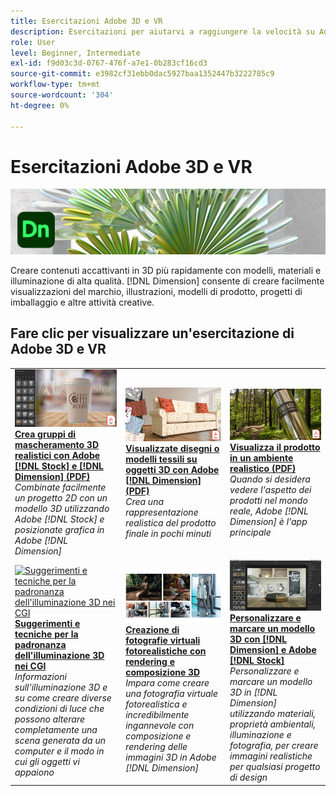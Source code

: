 ```yaml
---
title: Esercitazioni Adobe 3D e VR
description: Esercitazioni per aiutarvi a raggiungere la velocità su Adobe 3D e VR
role: User
level: Beginner, Intermediate
exl-id: f9d03c3d-0767-476f-a7e1-0b283cf16cd3
source-git-commit: e3982cf31ebb0dac5927baa1352447b3222785c9
workflow-type: tm+mt
source-wordcount: '304'
ht-degree: 0%

---
```


# Esercitazioni Adobe 3D e VR

![Immagine creativa Cloud Hero](../assets/Dimenio.jpg)

Creare contenuti accattivanti in 3D più rapidamente con modelli, materiali e illuminazione di alta qualità. [!DNL Dimension] consente di creare facilmente visualizzazioni del marchio, illustrazioni, modelli di prodotto, progetti di imballaggio e altre attività creative.

## Fare clic per visualizzare un&#39;esercitazione di Adobe 3D e VR

<table>
<tr>
 <td>
   <a href="assets/CreateRealistic3DMockupswithAdobeStockandDimension.pdf">
      <img alt="Crea gruppi di mascheramento 3D realistici con Adobe [!DNL Stock] e [!DNL Dimension]" src="assets/CreateRealistic3DMockupswithAdobeStockandDimension.jpg" />
   </a>
    <div>
   <a href="assets/CreateRealistic3DMockupswithAdobeStockandDimension.pdf"><strong>Crea gruppi di mascheramento 3D realistici con Adobe [!DNL Stock] e [!DNL Dimension] (PDF)</strong></a>
    </div>
    <em>Combinate facilmente un progetto 2D con un modello 3D utilizzando Adobe [!DNL Stock] e posizionate grafica in Adobe [!DNL Dimension]</em>
    <br>
  </td>
  <td>
   <a href="assets/VisualizeTextileDesignsorPatternson3DObjectswithAdobeDimension.pdf">
      <img alt="Visualizzate disegni o modelli tessili su oggetti 3D con Adobe [!DNL Dimension]" src="assets/VisualizeTextileDesignsorPatternson3DObjectswithAdobeDimension.jpg" />
   </a>
    <div>
   <a href="assets/VisualizeTextileDesignsorPatternson3DObjectswithAdobeDimension.pdf"><strong>Visualizzate disegni o modelli tessili su oggetti 3D con Adobe [!DNL Dimension] (PDF)</strong></a>
    </div>
    <em>Crea una rappresentazione realistica del prodotto finale in pochi minuti</em>
    <br>
  </td>
  <td>
   <a href="../cce/assets/VisualizeyourProductinaRealisticEnvironment.pdf">
      <img alt="Visualizza il prodotto in un ambiente realistico" src="assets/VisualizeyourProductinaRealisticEnvironment.jpg" />
   </a>
    <div>
   <a href="../cce/assets/VisualizeyourProductinaRealisticEnvironment.pdf"><strong>Visualizza il prodotto in un ambiente realistico (PDF)</strong></a>
    </div>
    <em>Quando si desidera vedere l'aspetto dei prodotti nel mondo reale, Adobe [!DNL Dimension] è l'app principale</em>
    <br>
  </td>
</tr>
   <tr>
 <td>
   <a href="mastering3dlighting.md">
      <img alt="Suggerimenti e tecniche per la padronanza dell'illuminazione 3D nei CGI" src="assets/Mastering3dlighting_1.gif" />
   </a>
    <div>
   <a href="mastering3dlighting.md"><strong>Suggerimenti e tecniche per la padronanza dell'illuminazione 3D nei CGI</strong></a>
    </div>
    <em>Informazioni sull'illuminazione 3D e su come creare diverse condizioni di luce che possono alterare completamente una scena generata da un computer e il modo in cui gli oggetti vi appaiono</em>
    <br>
  </td>
  <td>
   <a href="photorealistic.md">
      <img alt="Creazione di fotografie virtuali fotorealistiche con rendering e composizione 3D" src="assets/Photorealistic_TOC.png" />
   </a>
    <div>
   <a href="photorealistic.md"><strong>Creazione di fotografie virtuali fotorealistiche con rendering e composizione 3D</strong></a>
    </div>
    <em>Impara come creare una fotografia virtuale fotorealistica e incredibilmente ingannevole con composizione e rendering delle immagini 3D in Adobe [!DNL Dimension]</em>
    <br>
  </td>
  <td>
   <a href="3ddimensionstock.md">
      <img alt="Personalizzare e marcare un modello 3D con [!DNL Dimension] e Adobe [!DNL Stock]" src="assets/3ddimensionstock.jpg" />
   </a>
    <div>
   <a href="3ddimensionstock.md"><strong>Personalizzare e marcare un modello 3D con [!DNL Dimension] e Adobe [!DNL Stock]</strong></a>
    </div>
    <em>Personalizzare e marcare un modello 3D in [!DNL Dimension] utilizzando materiali, proprietà ambientali, illuminazione e fotografia, per creare immagini realistiche per qualsiasi progetto di design</em>
    <br>
  </td>
</tr>
</table>
